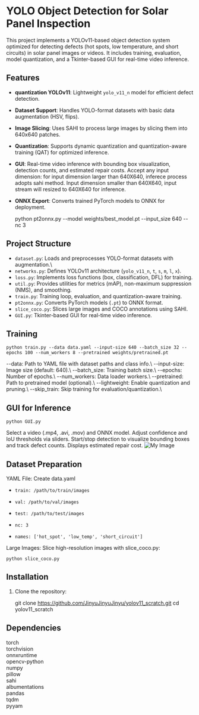 # YOLO Object Detection for Solar Panel Inspection

This project implements a YOLOv11-based object detection system optimized for detecting defects (hot spots, low temperature, and short circuits) in solar panel images or videos. It includes training, evaluation, model quantization, and a Tkinter-based GUI for real-time video inference.

## Features
- **quantization YOLOv11**: Lightweight `yolo_v11_n` model for efficient defect detection.
- **Dataset Support**: Handles YOLO-format datasets with basic data augmentation (HSV, flips).
- **Image Slicing**: Uses SAHI to process large images by slicing them into 640x640 patches.
- **Quantization**: Supports dynamic quantization and quantization-aware training (QAT) for optimized inference.
- **GUI**: Real-time video inference with bounding box visualization, detection counts, and estimated repair costs. Accept any input dimension: for input dimension larger than 640X640, inferece process adopts sahi method. Input dimension smaller than 640X640, input stream will resized to 640X640 for inference.
- **ONNX Export**: Converts trained PyTorch models to ONNX for deployment.
    
    python pt2onnx.py --model weights/best_model.pt --input_size 640 --nc 3

## Project Structure
- `dataset.py`: Loads and preprocesses YOLO-format datasets with augmentation.\
- `networks.py`: Defines YOLOv11 architecture (`yolo_v11_n`, `t`, `s`, `m`, `l`, `x`).
- `loss.py`: Implements loss functions (box, classification, DFL) for training.
- `util.py`: Provides utilities for metrics (mAP), non-maximum suppression (NMS), and smoothing.
- `train.py`: Training loop, evaluation, and quantization-aware training.
- `pt2onnx.py`: Converts PyTorch models (`.pt`) to ONNX format.
- `slice_coco.py`: Slices large images and COCO annotations using SAHI.
- `GUI.py`: Tkinter-based GUI for real-time video inference.
## Training
    
    python train.py --data data.yaml --input-size 640 --batch_size 32 --epochs 100 --num_workers 8 --pretrained weights/pretrained.pt

--data: Path to YAML file with dataset paths and class info.\ 
--input-size: Image size (default: 640).\ 
--batch_size: Training batch size.\ 
--epochs: Number of epochs.\ 
--num_workers: Data loader workers.\ 
--pretrained: Path to pretrained model (optional).\ 
--lightweight: Enable quantization and pruning.\ 
--skip_train: Skip training for evaluation/quantization.\ 
## GUI for Inference
    
    python GUI.py

Select a video (.mp4, .avi, .mov) and ONNX model.
Adjust confidence and IoU thresholds via sliders.
Start/stop detection to visualize bounding boxes and track defect counts.
Displays estimated repair cost.
![My Image](yolov11_scratch/app_demo.png)

## Dataset Preparation
YAML File: Create data.yaml 
-     train: /path/to/train/images 
-     val: /path/to/val/images  
-     test: /path/to/test/images  
-     nc: 3  
-     names: ['hot_spot', 'low_temp', 'short_circuit'] 

Large Images: Slice high-resolution images with slice_coco.py:
    
    python slice_coco.py

## Installation
1. Clone the repository:
   
   git clone https://github.com/JinyuJinyuJinyu/yolov11_scratch.git
   cd yolov11_scratch

## Dependencies
torch \
torchvision \
onnxruntime \
opencv-python \
numpy \
pillow \
sahi \
albumentations \
pandas \
tqdm \
pyyam 
